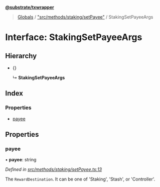 **[@substrate/txwrapper](../README.md)**

> [Globals](../globals.md) / ["src/methods/staking/setPayee"](../modules/_src_methods_staking_setpayee_.md) / StakingSetPayeeArgs

# Interface: StakingSetPayeeArgs

## Hierarchy

* {}

  ↳ **StakingSetPayeeArgs**

## Index

### Properties

* [payee](_src_methods_staking_setpayee_.stakingsetpayeeargs.md#payee)

## Properties

### payee

•  **payee**: string

*Defined in [src/methods/staking/setPayee.ts:13](https://github.com/paritytech/txwrapper/blob/f8d9b6f/src/methods/staking/setPayee.ts#L13)*

The `RewardDestination`. It can be one of 'Staking', 'Stash', or 'Controller'.

